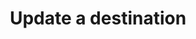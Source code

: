 ---
# -------------------------- #
#      ENDPOINT DETAILS      #
# -------------------------- #

content-type: "api-endpoint"
endpoint: "destinations"
key: "update-a-destination"
version: "4"


# -------------------------- #
#       METHOD DETAILS       #
# -------------------------- #

title: "Update a destination"
method: "put"
short-url: |
  /v{{ endpoint.version }}{{ object.endpoint-url }}/{destination_id}
full-url: |
  {{ api.base-url }}{{ endpoint.short-url | flatify }}
short: "{{ api.core-objects.destinations.update.short }}"
description: "{{ api.core-objects.destinations.update.description | flatify }}"


# -------------------------- #
#       METHOD ARGUMENTS     #
# -------------------------- #

arguments:
  - name: "destination_id"
    required: true
    type: "path parameter"
    description: "A path parameter corresponding to the unique ID of the destination to be updated."

  - name: "type"
    required: true
    type: "string"
    description: "{{ connect.common.attributes.destination-type | flatify }}"

  - name: "properties"
    required: true
    type: "object"
    description: "A [Destination Form Properties object]({{ api.form-properties.destination-forms.section }}) corresponding to the value of `type`."


# -------------------------- #
#           RETURNS          #
# -------------------------- #

returns: |
  If successful, the API will return a status of `200 OK` and a [Destination object]({{ api.core-objects.destinations.object }}) with a `report_card` property.


# ------------------------------ #
#   EXAMPLE REQUEST & RESPONSES  #
# ------------------------------ #

examples:
  - type: "Request"
    language: "json"
    code: |
      {% assign right-bracket = "}" %}
      curl -X {{ endpoint.method | upcase }} {{ endpoint.full-url | flatify | replace: "{destination_id","86741" | remove: right-bracket | strip_newlines }}
           -H "Authorization: Bearer <ACCESS_TOKEN>" 
           -H "Content-Type: application/json"
           -d "{
                "type":"postgres",
                "properties": {
                  "host": "<HOST>",
                  "port": 5432,
                  "username": "<USERNAME>",
                  "database": "<DATABASE>",
                  "password": "<PASSWORD>",
                  "ssl": false
                  }
              }"

  - type: "Response"
    language: "json"
    code: |
      HTTP/1.1 200 OK
      Content-Type: application/json;charset=ISO-8859-1
      
      [
        {
          "properties": {
            "database": "<DATABASE>",
            "host": "<HOST>",
            "port": "5432",
            "username": "<USERNAME>"
          },
          "updated_at": "2019-01-10T16:46:50Z",
          "name": "Default Warehouse",
          "type": "postgres",
          "deleted_at": null,
          "system_paused_at": null,
          "stitch_client_id": <CLIENT_ID>,
          "paused_at": null,
          "id": 120603,
          "created_at": "2019-01-10T16:46:50Z",
          "report_card": {
            "type": "postgres",
            "current_step": 1,
            "steps": [
              {
                "type": "form",
                "properties": [
                  {
                    "name": "database",
                    "is_required": true,
                    "provided": true,
                    "is_credential": false,
                    "system_provided": false,
                    "json_schema": {
                      "type": "string"
                    }
                  },
                  {
                    "name": "encryption_host",
                    "is_required": false,
                    "provided": false,
                    "is_credential": false,
                    "system_provided": false,
                    "json_schema": {
                      "anyOf": [
                        {
                          "type": "string",
                          "format": "ipv4"
                        },
                        {
                          "type": "string",
                          "format": "ipv6"
                        },
                        {
                          "type": "string",
                          "format": "hostname"
                        }
                      ]
                    }
                  },
                  {
                    "name": "encryption_port",
                    "is_required": false,
                    "provided": false,
                    "is_credential": false,
                    "system_provided": false,
                    "json_schema": {
                      "type": "string",
                      "pattern": "^\\d+$"
                    }
                  },
                  {
                    "name": "encryption_type",
                    "is_required": true,
                    "provided": false,
                    "is_credential": false,
                    "system_provided": false,
                    "json_schema": {
                      "type": "string",
                      "pattern": "^(ssh|none)$"
                    }
                  },
                  {
                    "name": "encryption_username",
                    "is_required": false,
                    "provided": false,
                    "is_credential": false,
                    "system_provided": false,
                    "json_schema": {
                      "type": "string"
                    }
                  },
                  {
                    "name": "host",
                    "is_required": true,
                    "provided": true,
                    "is_credential": false,
                    "system_provided": false,
                    "json_schema": {
                      "anyOf": [
                        {
                          "type": "string",
                          "format": "ipv4"
                        },
                        {
                          "type": "string",
                          "format": "ipv6"
                        },
                        {
                          "type": "string",
                          "format": "hostname"
                        }
                      ]
                    }
                  },
                  {
                    "name": "password",
                    "is_required": true,
                    "provided": true,
                    "is_credential": true,
                    "system_provided": false,
                    "json_schema": {
                      "type": "string"
                    }
                  },
                  {
                    "name": "port",
                    "is_required": true,
                    "provided": true,
                    "is_credential": false,
                    "system_provided": false,
                    "json_schema": {
                      "type": "string",
                      "pattern": "^\\d+$"
                    }
                  },
                  {
                    "name": "ssl",
                    "is_required": true,
                    "provided": false,
                    "is_credential": false,
                    "system_provided": false,
                    "json_schema": {
                      "type": "boolean"
                    }
                  },
                  {
                    "name": "sslrootcert",
                    "is_required": false,
                    "provided": false,
                    "is_credential": false,
                    "system_provided": false,
                    "json_schema": {
                      "type": "string"
                    }
                  },
                  {
                    "name": "username",
                    "is_required": true,
                    "provided": true,
                    "is_credential": false,
                    "system_provided": false,
                    "json_schema": {
                      "type": "string"
                    }
                  }
                ]
              },
              {
                "type": "fully_configured",
                "properties": []
              }
            ]
          }
        }
      ]

  - type: "Errors"
---